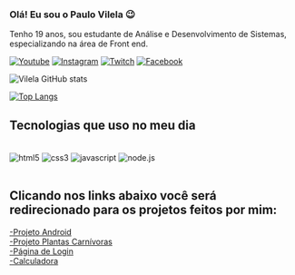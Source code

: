 ### Olá! Eu sou o Paulo Vilela 😉

Tenho 19 anos, sou estudante de Análise e Desenvolvimento de Sistemas, especializando na área de Front end. 



[![Youtube](https://img.shields.io/badge/YouTube-FF0000?style=for-the-badge&logo=youtube&logoColor=white)](https://www.youtube.com/channel/UC6tbdya3tYCKAWYHDg3mumA)
[![Instagram](https://img.shields.io/badge/Instagram-E4405F?style=for-the-badge&logo=instagram&logoColor=white)](https://www.instagram.com/paulovilela234/)
[![Twitch](https://img.shields.io/badge/Twitch-9146FF?style=for-the-badge&logo=twitch&logoColor=white)](https://www.twitch.tv/settings/profile)
[![Facebook](https://img.shields.io/badge/Facebook-1877F2?style=for-the-badge&logo=facebook&logoColor=white)](https://www.facebook.com/paulo.vilela.543)

![Vilela GitHub stats](https://github-readme-stats.vercel.app/api?username=dev-vilela&show_icons=true&theme=dracula)

[![Top Langs](https://github-readme-stats.vercel.app/api/top-langs/?username=dev-vilela)](https://github.com/anuraghazra/github-readme-stats)




## Tecnologias que uso no meu dia 

<div style="display:inline_block;"><br/>
<img align="center" alt="html5" src="https://img.shields.io/badge/HTML5-E34F26?style=for-the-badge&logo=html5&logoColor=white"/>
<img align="center" alt="css3" src="https://img.shields.io/badge/CSS3-1572B6?style=for-the-badge&logo=css3&logoColor=white"/>
<img align="center" alt="javascript" src="https://img.shields.io/badge/JavaScript-F7DF1E?style=for-the-badge&logo=javascript&logoColor=black"/>
<img align="center" alt="node.js" src="https://img.shields.io/badge/Node.js-43853D?style=for-the-badge&logo=node.js&logoColor=white"/>
</div><br/>

## Clicando nos links abaixo você será redirecionado para os projetos feitos por mim:

<a href="https://dev-vilela.github.io/projeto-android/" >-Projeto Android</a><br/>
<a href="https://dev-vilela.github.io/Planta-Carnivora/" >-Projeto Plantas Carnívoras</a><br/>
<a href="https://dev-vilela.github.io/pagina-de-login/login.html" >-Página de Login</a><br/>
<a href="https://dev-vilela.github.io/calculadora/" >-Calculadora</a>
